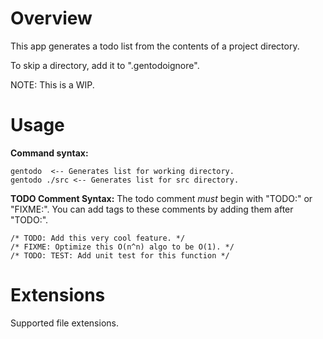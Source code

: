 # Overview
This app generates a todo list from the contents of a project directory. 

To skip a directory, add it to ".gentodoignore".

NOTE: This is a WIP.

# Usage
**Command syntax:**
```
gentodo  <-- Generates list for working directory.
gentodo ./src <-- Generates list for src directory.
```

**TODO Comment Syntax:**
The todo comment *must* begin with "TODO:" or "FIXME:". You can add tags to these comments by adding them after "TODO:".
```
/* TODO: Add this very cool feature. */
/* FIXME: Optimize this O(n^n) algo to be O(1). */
/* TODO: TEST: Add unit test for this function */
```

# Extensions
Supported file extensions.
